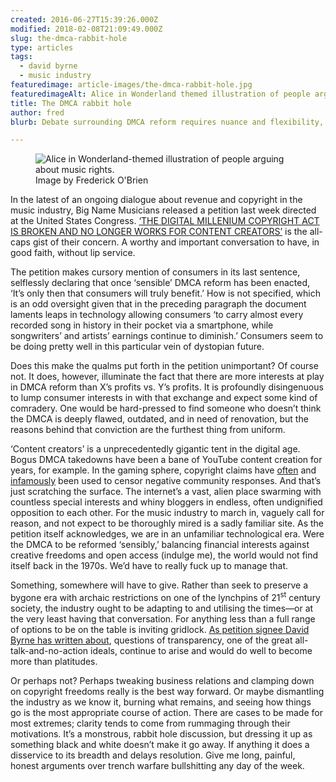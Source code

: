 ```yaml
---
created: 2016-06-27T15:39:26.000Z
modified: 2018-02-08T21:09:49.000Z
slug: the-dmca-rabbit-hole
type: articles
tags:
  - david byrne
  - music industry
featuredimage: article-images/the-dmca-rabbit-hole.jpg
featuredimageAlt: Alice in Wonderland themed illustration of people arguing about music rights on the internet
title: The DMCA rabbit hole
author: fred
blurb: Debate surrounding DMCA reform requires nuance and flexibility, not trench warfare bullshitting.

---
```


<figure class="wide">
  <img src="article-images/the-dmca-rabbit-hole.jpg" alt="Alice in Wonderland-themed illustration of people arguing about music rights." />
  <figcaption>Image by Frederick O'Brien</figcaption>
</figure>

In the latest of an ongoing dialogue about revenue and copyright in the music industry, Big Name Musicians released a petition last week directed at the United States Congress. [‘THE DIGITAL MILLENIUM COPYRIGHT ACT IS BROKEN AND NO LONGER WORKS FOR CONTENT CREATORS’](https://www.yahoo.com/music/taylor-swift-paul-mccartney-among-180-artists-signing-100300269.html) is the all-caps gist of their concern. A worthy and important conversation to have, in good faith, without lip service. 

The petition makes cursory mention of consumers in its last sentence, selflessly declaring that once ‘sensible’ DMCA reform has been enacted, ‘It’s only then that consumers will truly benefit.’ How is not specified, which is an odd oversight given that in the preceding paragraph the document laments leaps in technology allowing consumers ‘to carry almost every recorded song in history in their pocket via a smartphone, while songwriters’ and artists’ earnings continue to diminish.’ Consumers seem to be doing pretty well in this particular vein of dystopian future.

Does this make the qualms put forth in the petition unimportant? Of course not. It does, however, illuminate the fact that there are more interests at play in DMCA reform than X’s profits vs. Y’s profits. It is profoundly disingenuous to lump consumer interests in with that exchange and expect some kind of comradery. One would be hard-pressed to find someone who doesn’t think the DMCA is deeply flawed, outdated, and in need of renovation, but the reasons behind that conviction are the furthest thing from uniform. 

‘Content creators’ is a unprecedentedly gigantic tent in the digital age. Bogus DMCA takedowns have been a bane of YouTube content creation for years, for example. In the gaming sphere, copyright claims have [often](https://www.youtube.com/watch?v=S6s0Wpn1zmU) and [infamously](https://www.youtube.com/watch?v=QfgoDDh4kE0) been used to censor negative community responses. And that’s just scratching the surface. The internet’s a vast, alien place swarming with countless special interests and whiny bloggers in endless, often undignified opposition to each other. For the music industry to march in, vaguely call for reason, and not expect to be thoroughly mired is a sadly familiar site. As the petition itself acknowledges, we are in an unfamiliar technological era. Were the DMCA to be reformed ‘sensibly,’ balancing financial interests against creative freedoms and open access (indulge me), the world would not find itself back in the 1970s. We’d have to really fuck up to manage that.

Something, somewhere will have to give. Rather than seek to preserve a bygone era with archaic restrictions on one of the lynchpins of 21<sup>st</sup>
 century society, the industry ought to be adapting to and utilising the times—or at the very least having that conversation. For anything less than a full range of options to be on the table is inviting gridlock. [As petition signee David Byrne has written about](http://www.nytimes.com/2015/08/02/opinion/sunday/open-the-music-industrys-black-box.html), questions of transparency, one of the great all-talk-and-no-action ideals, continue to arise and would do well to become more than platitudes. 
 
 Or perhaps not? Perhaps tweaking business relations and clamping down on copyright freedoms really is the best way forward. Or maybe dismantling the industry as we know it, burning what remains, and seeing how things go is the most appropriate course of action. There are cases to be made for most extremes; clarity tends to come from rummaging through their motivations. It’s a monstrous, rabbit hole discussion, but dressing it up as something black and white doesn’t make it go away. If anything it does a disservice to its breadth and delays resolution. Give me long, painful, honest arguments over trench warfare bullshitting any day of the week.